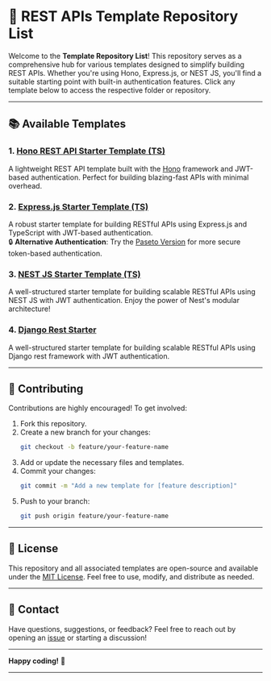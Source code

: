 

# 🚀 REST APIs Template Repository List

Welcome to the **Template Repository List**! This repository serves as a comprehensive hub for various templates designed to simplify building REST APIs. Whether you're using Hono, Express.js, or NEST JS, you'll find a suitable starting point with built-in authentication features. Click any template below to access the respective folder or repository.

---

## 📚 Available Templates

### 1. [**Hono REST API Starter Template (TS)**](https://github.com/denisetiya/hono-jwt-template.git)
A lightweight REST API template built with the [Hono](https://hono.dev/) framework and JWT-based authentication. Perfect for building blazing-fast APIs with minimal overhead.

### 2. [**Express.js Starter Template (TS)**](https://github.com/denisetiya/typeExpress-jwt-template.git)
A robust starter template for building RESTful APIs using Express.js and TypeScript with JWT-based authentication.  
🔒 **Alternative Authentication**: Try the [Paseto Version](https://github.com/denisetiya/TS-Express-Paseto-template.git) for more secure token-based authentication.

### 3. [**NEST JS Starter Template (TS)**](https://github.com/denisetiya/nest-jwt-template.git)
A well-structured starter template for building scalable RESTful APIs using NEST JS with JWT authentication. Enjoy the power of Nest's modular architecture!

### 4. [**Django Rest Starter**](https://github.com/denisetiya/django-rest-template.git)
A well-structured starter template for building scalable RESTful APIs using Django rest framework with JWT authentication.

---

## 🤝 Contributing

Contributions are highly encouraged! To get involved:

1. Fork this repository.
2. Create a new branch for your changes:
   ```bash
   git checkout -b feature/your-feature-name
   ```
3. Add or update the necessary files and templates.
4. Commit your changes:
   ```bash
   git commit -m "Add a new template for [feature description]"
   ```
5. Push to your branch:
   ```bash
   git push origin feature/your-feature-name
   ```


---

## 📄 License

This repository and all associated templates are open-source and available under the [MIT License](./LICENSE). Feel free to use, modify, and distribute as needed.

---

## 📧 Contact

Have questions, suggestions, or feedback? Feel free to reach out by opening an [issue](https://github.com/denisetiya/Rest-api-template/issues) or starting a discussion!

---

**Happy coding!** 🚀

---
